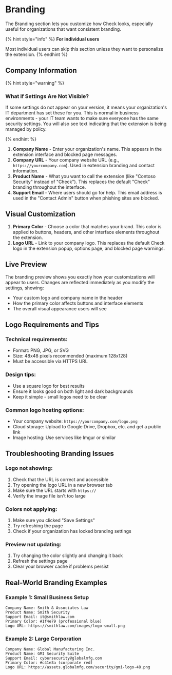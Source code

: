 # Branding

The Branding section lets you customize how Check looks, especially useful for organizations that want consistent branding.

{% hint style="info" %}
**For individual users**

Most individual users can skip this section unless they want to personalize the extension.
{% endhint %}

## Company Information

{% hint style="warning" %}

### What if Settings Are Not Visible?

If some settings do not appear on your version, it means your organization's IT department has set these for you. This is normal in business environments - your IT team wants to make sure everyone has the same security settings. You will also see text indicating that the extension is being managed by policy.

{% endhint %}

1. **Company Name** - Enter your organization's name. This appears in the extension interface and blocked page messages.
2. **Company URL** - Your company website URL (e.g., `https://yourcompany.com`). Used in extension branding and contact information.
3. **Product Name** - What you want to call the extension (like "Contoso Security" instead of "Check"). This replaces the default "Check" branding throughout the interface.
4. **Support Email** - Where users should go for help. This email address is used in the "Contact Admin" button when phishing sites are blocked.

## Visual Customization

1. **Primary Color** - Choose a color that matches your brand. This color is applied to buttons, headers, and other interface elements throughout the extension.
2. **Logo URL** - Link to your company logo. This replaces the default Check logo in the extension popup, options page, and blocked page warnings.

## Live Preview

The branding preview shows you exactly how your customizations will appear to users. Changes are reflected immediately as you modify the settings, showing:

- Your custom logo and company name in the header
- How the primary color affects buttons and interface elements
- The overall visual appearance users will see

## Logo Requirements and Tips

### **Technical requirements:**

- Format: PNG, JPG, or SVG
- Size: 48x48 pixels recommended (maximum 128x128)
- Must be accessible via HTTPS URL

### **Design tips:**

- Use a square logo for best results
- Ensure it looks good on both light and dark backgrounds
- Keep it simple - small logos need to be clear

### **Common logo hosting options:**

- Your company website: `https://yourcompany.com/logo.png`
- Cloud storage: Upload to Google Drive, Dropbox, etc. and get a public link
- Image hosting: Use services like Imgur or similar

## Troubleshooting Branding Issues

### **Logo not showing:**

1. Check that the URL is correct and accessible
2. Try opening the logo URL in a new browser tab
3. Make sure the URL starts with `https://`
4. Verify the image file isn't too large

### **Colors not applying:**

1. Make sure you clicked "Save Settings"
2. Try refreshing the page
3. Check if your organization has locked branding settings

### **Preview not updating:**

1. Try changing the color slightly and changing it back
2. Refresh the settings page
3. Clear your browser cache if problems persist

## Real-World Branding Examples

### **Example 1: Small Business Setup**

```
Company Name: Smith & Associates Law
Product Name: Smith Security
Support Email: it@smithlaw.com
Primary Color: #1f4e79 (professional blue)
Logo URL: https://smithlaw.com/images/logo-small.png
```

### **Example 2: Large Corporation**

```
Company Name: Global Manufacturing Inc.
Product Name: GMI Security Suite
Support Email: cybersecurity@globalmfg.com
Primary Color: #c41e3a (corporate red)
Logo URL: https://assets.globalmfg.com/security/gmi-logo-48.png
```
